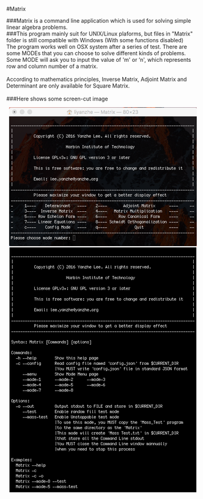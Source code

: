 ﻿#Matrix

###Matrix is a command line application which is used for solving simple linear algebra problems.<br>
###This program mainly suit for UNIX/Linux plaforms, but files in "Matrix" folder is still compatible with Windows (With some functions disabled)<br>
The program works well on OSX system after a series of test.
There are some MODEs that you can choose to solve different kinds of problems.<br>
Some MODE will ask you to input the value of 'm' or ‘n', which represents row and column number of a matrix.<br><br>
According to mathematics principles, Inverse Matrix, Adjoint Matrix and Determinant are only available for Square Matrix.<br><br>
###Here shows some screen-cut image<br>
<div align=center>
<img src="https://github.com/YanzheL/Matrix/blob/master/main_menu.png">
</div>
<div align=center>
<img src="https://github.com/YanzheL/Matrix/blob/master/help_page.png">
</div>
